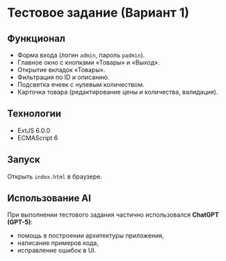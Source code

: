 # Тестовое задание (Вариант 1)

## Функционал
- Форма входа (логин `admin`, пароль `padmin`).
- Главное окно с кнопками «Товары» и «Выход».
- Открытие вкладок «Товары».
- Фильтрация по ID и описанию.
- Подсветка ячеек с нулевым количеством.
- Карточка товара (редактирование цены и количества, валидация).

## Технологии
- ExtJS 6.0.0
- ECMAScript 6

## Запуск
Открыть `index.html` в браузере.

## Использование AI
При выполнении тестового задания частично использовался **ChatGPT (GPT-5)**:
- помощь в построении архитектуры приложения,
- написание примеров кода,
- исправление ошибок в UI.
